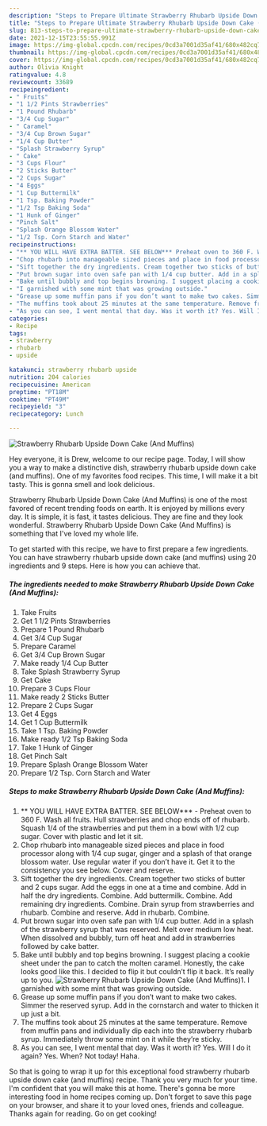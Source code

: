 ```yaml
---
description: "Steps to Prepare Ultimate Strawberry Rhubarb Upside Down Cake (And Muffins)"
title: "Steps to Prepare Ultimate Strawberry Rhubarb Upside Down Cake (And Muffins)"
slug: 813-steps-to-prepare-ultimate-strawberry-rhubarb-upside-down-cake-and-muffins
date: 2021-12-15T23:55:55.991Z
image: https://img-global.cpcdn.com/recipes/0cd3a7001d35af41/680x482cq70/strawberry-rhubarb-upside-down-cake-and-muffins-recipe-main-photo.jpg
thumbnail: https://img-global.cpcdn.com/recipes/0cd3a7001d35af41/680x482cq70/strawberry-rhubarb-upside-down-cake-and-muffins-recipe-main-photo.jpg
cover: https://img-global.cpcdn.com/recipes/0cd3a7001d35af41/680x482cq70/strawberry-rhubarb-upside-down-cake-and-muffins-recipe-main-photo.jpg
author: Olivia Knight
ratingvalue: 4.8
reviewcount: 33689
recipeingredient:
- " Fruits"
- "1 1/2 Pints Strawberries"
- "1 Pound Rhubarb"
- "3/4 Cup Sugar"
- " Caramel"
- "3/4 Cup Brown Sugar"
- "1/4 Cup Butter"
- "Splash Strawberry Syrup"
- " Cake"
- "3 Cups Flour"
- "2 Sticks Butter"
- "2 Cups Sugar"
- "4 Eggs"
- "1 Cup Buttermilk"
- "1 Tsp. Baking Powder"
- "1/2 Tsp Baking Soda"
- "1 Hunk of Ginger"
- "Pinch Salt"
- "Splash Orange Blossom Water"
- "1/2 Tsp. Corn Starch and Water"
recipeinstructions:
- "** YOU WILL HAVE EXTRA BATTER. SEE BELOW*** Preheat oven to 360 F. Wash all fruits. Hull strawberries and chop ends off of rhubarb. Squash 1/4 of the strawberries and put them in a bowl with 1/2 cup sugar. Cover with plastic and let it sit."
- "Chop rhubarb into manageable sized pieces and place in food processor along with 1/4 cup sugar, ginger and a splash of that orange blossom water. Use regular water if you don’t have it. Get it to the consistency you see below. Cover and reserve."
- "Sift together the dry ingredients. Cream together two sticks of butter and 2 cups sugar. Add the eggs in one at a time and combine. Add in half the dry ingredients. Combine. Add buttermilk. Combine. Add remaining dry ingredients. Combine. Drain syrup from strawberries and rhubarb. Combine and reserve. Add in rhubarb. Combine."
- "Put brown sugar into oven safe pan with 1/4 cup butter. Add in a splash of the strawberry syrup that was reserved. Melt over medium low heat. When dissolved and bubbly, turn off heat and add in strawberries followed by cake batter."
- "Bake until bubbly and top begins browning. I suggest placing a cookie sheet under the pan to catch the molten caramel. Honestly, the cake looks good like this. I decided to flip it but couldn’t flip it back. It’s really up to you."
- "I garnished with some mint that was growing outside."
- "Grease up some muffin pans if you don’t want to make two cakes. Simmer the reserved syrup. Add in the cornstarch and water to thicken it up just a bit."
- "The muffins took about 25 minutes at the same temperature. Remove from muffin pans and individually dip each into the strawberry rhubarb syrup. Immediately throw some mint on it while they’re sticky."
- "As you can see, I went mental that day. Was it worth it? Yes. Will I do it again? Yes. When? Not today! Haha."
categories:
- Recipe
tags:
- strawberry
- rhubarb
- upside

katakunci: strawberry rhubarb upside 
nutrition: 204 calories
recipecuisine: American
preptime: "PT18M"
cooktime: "PT49M"
recipeyield: "3"
recipecategory: Lunch

---
```



![Strawberry Rhubarb Upside Down Cake (And Muffins)](https://img-global.cpcdn.com/recipes/0cd3a7001d35af41/680x482cq70/strawberry-rhubarb-upside-down-cake-and-muffins-recipe-main-photo.jpg)

Hey everyone, it is Drew, welcome to our recipe page. Today, I will show you a way to make a distinctive dish, strawberry rhubarb upside down cake (and muffins). One of my favorites food recipes. This time, I will make it a bit tasty. This is gonna smell and look delicious.

Strawberry Rhubarb Upside Down Cake (And Muffins) is one of the most favored of recent trending foods on earth. It is enjoyed by millions every day. It is simple, it is fast, it tastes delicious. They are fine and they look wonderful. Strawberry Rhubarb Upside Down Cake (And Muffins) is something that I've loved my whole life.




To get started with this recipe, we have to first prepare a few ingredients. You can have strawberry rhubarb upside down cake (and muffins) using 20 ingredients and 9 steps. Here is how you can achieve that.

<!--inarticleads1-->

##### The ingredients needed to make Strawberry Rhubarb Upside Down Cake (And Muffins):

1. Take  Fruits
1. Get 1 1/2 Pints Strawberries
1. Prepare 1 Pound Rhubarb
1. Get 3/4 Cup Sugar
1. Prepare  Caramel
1. Get 3/4 Cup Brown Sugar
1. Make ready 1/4 Cup Butter
1. Take Splash Strawberry Syrup
1. Get  Cake
1. Prepare 3 Cups Flour
1. Make ready 2 Sticks Butter
1. Prepare 2 Cups Sugar
1. Get 4 Eggs
1. Get 1 Cup Buttermilk
1. Take 1 Tsp. Baking Powder
1. Make ready 1/2 Tsp Baking Soda
1. Take 1 Hunk of Ginger
1. Get Pinch Salt
1. Prepare Splash Orange Blossom Water
1. Prepare 1/2 Tsp. Corn Starch and Water




<!--inarticleads2-->

##### Steps to make Strawberry Rhubarb Upside Down Cake (And Muffins):

1. ** YOU WILL HAVE EXTRA BATTER. SEE BELOW*** - Preheat oven to 360 F. Wash all fruits. Hull strawberries and chop ends off of rhubarb. Squash 1/4 of the strawberries and put them in a bowl with 1/2 cup sugar. Cover with plastic and let it sit.
1. Chop rhubarb into manageable sized pieces and place in food processor along with 1/4 cup sugar, ginger and a splash of that orange blossom water. Use regular water if you don’t have it. Get it to the consistency you see below. Cover and reserve.
1. Sift together the dry ingredients. Cream together two sticks of butter and 2 cups sugar. Add the eggs in one at a time and combine. Add in half the dry ingredients. Combine. Add buttermilk. Combine. Add remaining dry ingredients. Combine. Drain syrup from strawberries and rhubarb. Combine and reserve. Add in rhubarb. Combine.
1. Put brown sugar into oven safe pan with 1/4 cup butter. Add in a splash of the strawberry syrup that was reserved. Melt over medium low heat. When dissolved and bubbly, turn off heat and add in strawberries followed by cake batter.
1. Bake until bubbly and top begins browning. I suggest placing a cookie sheet under the pan to catch the molten caramel. Honestly, the cake looks good like this. I decided to flip it but couldn’t flip it back. It’s really up to you.
<img src="//assets-global.cpcdn.com/assets/icons/button_play-2c75c40dde080a61004c1f40b05d8f140eaff45d7e9e6481dc71c63d2e7c4909.png" alt="Strawberry Rhubarb Upside Down Cake (And Muffins)">1. I garnished with some mint that was growing outside.
1. Grease up some muffin pans if you don’t want to make two cakes. Simmer the reserved syrup. Add in the cornstarch and water to thicken it up just a bit.
1. The muffins took about 25 minutes at the same temperature. Remove from muffin pans and individually dip each into the strawberry rhubarb syrup. Immediately throw some mint on it while they’re sticky.
1. As you can see, I went mental that day. Was it worth it? Yes. Will I do it again? Yes. When? Not today! Haha.




So that is going to wrap it up for this exceptional food strawberry rhubarb upside down cake (and muffins) recipe. Thank you very much for your time. I'm confident that you will make this at home. There's gonna be more interesting food in home recipes coming up. Don't forget to save this page on your browser, and share it to your loved ones, friends and colleague. Thanks again for reading. Go on get cooking!
